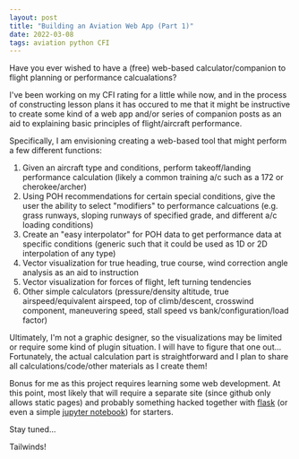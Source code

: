 ```yaml
---
layout: post
title: "Building an Aviation Web App (Part 1)"
date: 2022-03-08
tags: aviation python CFI
---
```

Have you ever wished to have a (free) web-based calculator/companion to flight planning or performance calcualations?

I've been working on my CFI rating for a little while now, and in the process of constructing lesson plans it has occured to me that it might be instructive to create some kind of a web app and/or series of companion posts as an aid to explaining basic principles of flight/aircraft performance. 

Specifically, I am envisioning creating a web-based tool that might perform a few different functions:

1. Given an aircraft type and conditions, perform takeoff/landing performance calculation (likely a common training a/c such as a 172 or cherokee/archer)
2. Using POH recommendations for certain special conditions, give the user the ability to select "modifiers" to performance calcuations (e.g. grass runways, sloping runways of specified grade, and different a/c loading conditions)
3. Create an "easy interpolator" for POH data to get performance data at specific conditions (generic such that it could be used as 1D or 2D interpolation of any type)
4. Vector visualization for true heading, true course, wind correction angle analysis as an aid to instruction 
5. Vector visualization for forces of flight, left turning tendencies
6. Other simple calculators (pressure/density altitude, true airspeed/equivalent airspeed, top of climb/descent, crosswind component, maneuvering speed, stall speed vs bank/configuration/load factor)

Ultimately, I'm not a graphic designer, so the visualizations may be limited or require some kind of plugin situation. I will have to figure that one out... Fortunately, the actual calculation part is straightforward and I plan to share all calculations/code/other materials as I create them!

Bonus for me as this project requires learning some web development. At this point, most likely that will require a separate site (since github only allows static pages) and probably something hacked together with [flask](https://flask.palletsprojects.com/en/2.0.x/) (or even a simple [jupyter notebook](https://jupyter.org/)) for starters. 

Stay tuned...

Tailwinds!
